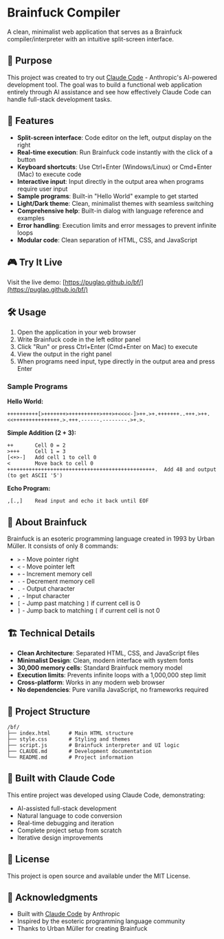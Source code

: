 # Brainfuck Compiler

A clean, minimalist web application that serves as a Brainfuck compiler/interpreter with an intuitive split-screen interface.

## 🎯 Purpose

This project was created to try out [Claude Code](https://claude.ai/code) - Anthropic's AI-powered development tool. The goal was to build a functional web application entirely through AI assistance and see how effectively Claude Code can handle full-stack development tasks.

## 🚀 Features

- **Split-screen interface**: Code editor on the left, output display on the right
- **Real-time execution**: Run Brainfuck code instantly with the click of a button
- **Keyboard shortcuts**: Use Ctrl+Enter (Windows/Linux) or Cmd+Enter (Mac) to execute code
- **Interactive input**: Input directly in the output area when programs require user input
- **Sample programs**: Built-in "Hello World" example to get started
- **Light/Dark theme**: Clean, minimalist themes with seamless switching
- **Comprehensive help**: Built-in dialog with language reference and examples
- **Error handling**: Execution limits and error messages to prevent infinite loops
- **Modular code**: Clean separation of HTML, CSS, and JavaScript

## 🎮 Try It Live

Visit the live demo: [https://puglao.github.io/bf/](https://puglao.github.io/bf/)

## 🛠️ Usage

1. Open the application in your web browser
2. Write Brainfuck code in the left editor panel
3. Click "Run" or press Ctrl+Enter (Cmd+Enter on Mac) to execute
4. View the output in the right panel
5. When programs need input, type directly in the output area and press Enter

### Sample Programs

**Hello World:**
```brainfuck
++++++++++[>+++++++>++++++++++>+++>+<<<<-]>++.>+.+++++++..+++.>++.<<+++++++++++++++.>.+++.------.--------.>+.>.
```

**Simple Addition (2 + 3):**
```brainfuck
++       Cell 0 = 2
>+++     Cell 1 = 3
[<+>-]   Add cell 1 to cell 0
<        Move back to cell 0
++++++++++++++++++++++++++++++++++++++++++++++++.  Add 48 and output (to get ASCII '5')
```

**Echo Program:**
```brainfuck
,[.,]    Read input and echo it back until EOF
```

## 🧠 About Brainfuck

Brainfuck is an esoteric programming language created in 1993 by Urban Müller. It consists of only 8 commands:

- `>` - Move pointer right
- `<` - Move pointer left  
- `+` - Increment memory cell
- `-` - Decrement memory cell
- `.` - Output character
- `,` - Input character
- `[` - Jump past matching `]` if current cell is 0
- `]` - Jump back to matching `[` if current cell is not 0

## 🏗️ Technical Details

- **Clean Architecture**: Separated HTML, CSS, and JavaScript files
- **Minimalist Design**: Clean, modern interface with system fonts
- **30,000 memory cells**: Standard Brainfuck memory model
- **Execution limits**: Prevents infinite loops with a 1,000,000 step limit
- **Cross-platform**: Works in any modern web browser
- **No dependencies**: Pure vanilla JavaScript, no frameworks required

## 📁 Project Structure

```
/bf/
├── index.html      # Main HTML structure
├── style.css       # Styling and themes
├── script.js       # Brainfuck interpreter and UI logic
├── CLAUDE.md       # Development documentation
└── README.md       # Project information
```

## 🤖 Built with Claude Code

This entire project was developed using Claude Code, demonstrating:
- AI-assisted full-stack development
- Natural language to code conversion
- Real-time debugging and iteration
- Complete project setup from scratch
- Iterative design improvements

## 📝 License

This project is open source and available under the MIT License.

## 🙏 Acknowledgments

- Built with [Claude Code](https://claude.ai/code) by Anthropic
- Inspired by the esoteric programming language community
- Thanks to Urban Müller for creating Brainfuck